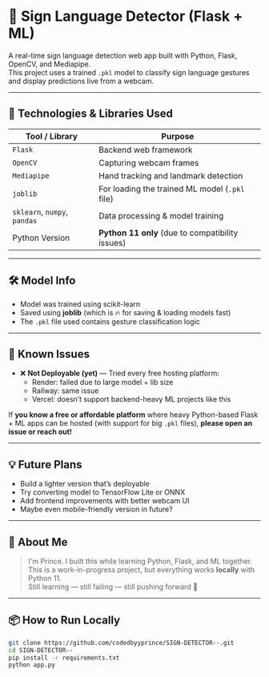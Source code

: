 # 🧠 Sign Language Detector (Flask + ML)

A real-time sign language detection web app built with Python, Flask, OpenCV, and Mediapipe.  
This project uses a trained `.pkl` model to classify sign language gestures and display predictions live from a webcam.

---

## 🔧 Technologies & Libraries Used

| Tool / Library    | Purpose                         |
|------------------|---------------------------------|
| `Flask`          | Backend web framework           |
| `OpenCV`         | Capturing webcam frames         |
| `Mediapipe`      | Hand tracking and landmark detection |
| `joblib`         | For loading the trained ML model (`.pkl` file) |
| `sklearn`, `numpy`, `pandas` | Data processing & model training |
| Python Version   | **Python 11 only** (due to compatibility issues) |

---

## 🛠️ Model Info

- Model was trained using scikit-learn
- Saved using **joblib** (which is 🔥 for saving & loading models fast)
- The `.pkl` file used contains gesture classification logic

---

## 🚨 Known Issues

- ❌ **Not Deployable (yet)** — Tried every free hosting platform:
  - Render: failed due to large model + lib size
  - Railway: same issue
  - Vercel: doesn’t support backend-heavy ML projects like this

If **you know a free or affordable platform** where heavy Python-based Flask + ML apps can be hosted (with support for big `.pkl` files), **please open an issue or reach out!**

---

## 💡 Future Plans

- Build a lighter version that’s deployable
- Try converting model to TensorFlow Lite or ONNX
- Add frontend improvements with better webcam UI
- Maybe even mobile-friendly version in future?

---

## 👑 About Me

> I'm Prince. I built this while learning Python, Flask, and ML together.  
> This is a work-in-progress project, but everything works **locally** with Python 11.  
> Still learning — still failing — still pushing forward 🚀

---

## 📦 How to Run Locally

```bash
git clone https://github.com/codedbyyprince/SIGN-DETECTOR--.git
cd SIGN-DETECTOR--
pip install -r requirements.txt
python app.py
